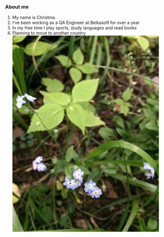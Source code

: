 ### About me

1. My name is       Christina. 
2. I've been working as a QA Engineer at Belkasoft for over a year
3. In my free time I play sports, study languages and read books 
4. Planning to move to another country
![Photo](https://github.com/christinakru/_about-me_/blob/main/images/Photo.png)
